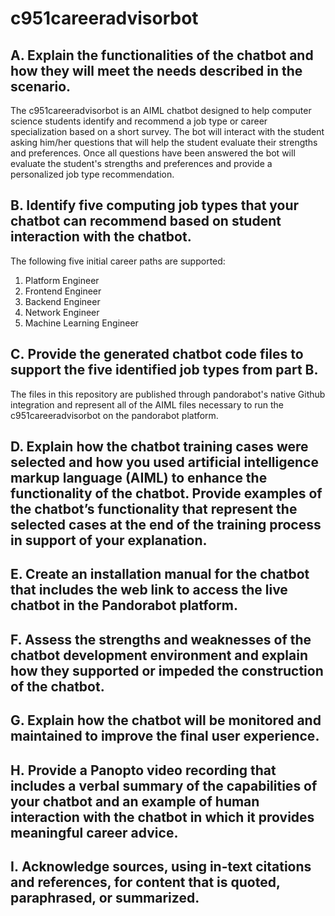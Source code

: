 # c951careeradvisorbot

## A. Explain the functionalities of the chatbot and how they will meet the needs described in the scenario.

The c951careeradvisorbot is an AIML chatbot designed to help computer science students identify and recommend a job type or career specialization based on a short survey.  The bot will interact with the student asking him/her questions that will help the student evaluate their strengths and preferences.  Once all questions have been answered the bot will evaluate the student's strengths and preferences and provide a personalized job type recommendation.

## B. Identify five computing job types that your chatbot can recommend based on student interaction with the chatbot.

The following five initial career paths are supported:
1. Platform Engineer
2. Frontend Engineer
3. Backend Engineer
4. Network Engineer
5. Machine Learning Engineer

## C. Provide the generated chatbot code files to support the five identified job types from part B.

The files in this repository are published through pandorabot's native Github integration and represent all of the AIML files necessary to run the c951careeradvisorbot on the pandorabot platform. 

## D. Explain how the chatbot training cases were selected and how you used artificial intelligence markup language (AIML) to enhance the functionality of the chatbot. Provide examples of the chatbot’s functionality that represent the selected cases at the end of the training process in support of your explanation.


## E. Create an installation manual for the chatbot that includes the web link to access the live chatbot in the Pandorabot platform.


## F. Assess the strengths and weaknesses of the chatbot development environment and explain how they supported or impeded the construction of the chatbot.

## G. Explain how the chatbot will be monitored and maintained to improve the final user experience.

## H. Provide a Panopto video recording that includes a verbal summary of the capabilities of your chatbot and an example of human interaction with the chatbot in which it provides meaningful career advice.

## I. Acknowledge sources, using in-text citations and references, for content that is quoted, paraphrased, or summarized.
